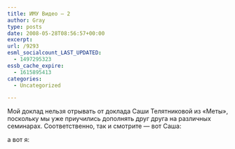 ```yaml
---
title: ИМУ Видео — 2
author: Gray
type: posts
date: 2008-05-28T08:56:57+00:00
excerpt:
url: /9293
esml_socialcount_LAST_UPDATED:
  - 1497295323
essb_cache_expire:
  - 1615895413
categories:
  - Uncategorized

---
```








Мой доклад нельзя отрывать от доклада Саши Телятниковой из &#171;Меты&#187;, поскольку мы уже приучились дополнять друг друга на различных семинарах. Соответственно, так и смотрите &#8212; вот Саша:  
  
а вот я:
